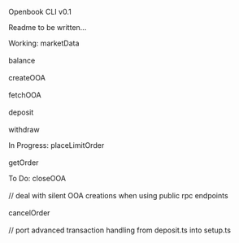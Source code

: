 Openbook CLI v0.1

Readme to be written...

Working:
marketData<br>  
balance<br>  
createOOA<br>  
fetchOOA<br>  
deposit<br>  
withdraw<br>  

In Progress:
placeLimitOrder<br>  
getOrder<br>  

To Do:
closeOOA<br>  
// deal with silent OOA creations when using public rpc endpoints<br>  
cancelOrder<br>  
// port advanced transaction handling from deposit.ts into setup.ts<br>  
